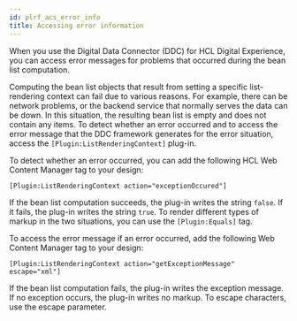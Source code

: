 ```yaml
---
id: plrf_acs_error_info
title: Accessing error information
---
```





When you use the Digital Data Connector \(DDC\) for HCL Digital Experience, you can access error messages for problems that occurred during the bean list computation.

Computing the bean list objects that result from setting a specific list-rendering context can fail due to various reasons. For example, there can be network problems, or the backend service that normally serves the data can be down. In this situation, the resulting bean list is empty and does not contain any items. To detect whether an error occurred and to access the error message that the DDC framework generates for the error situation, access the `[Plugin:ListRenderingContext]` plug-in.

To detect whether an error occurred, you can add the following HCL Web Content Manager tag to your design:

```
[Plugin:ListRenderingContext action="exceptionOccured"]
```

If the bean list computation succeeds, the plug-in writes the string `false`. If it fails, the plug-in writes the string `true`. To render different types of markup in the two situations, you can use the `[Plugin:Equals]` tag.

To access the error message if an error occurred, add the following Web Content Manager tag to your design:

```
[Plugin:ListRenderingContext action="getExceptionMessage" escape="xml"]
```

If the bean list computation fails, the plug-in writes the exception message. If no exception occurs, the plug-in writes no markup. To escape characters, use the escape parameter.

